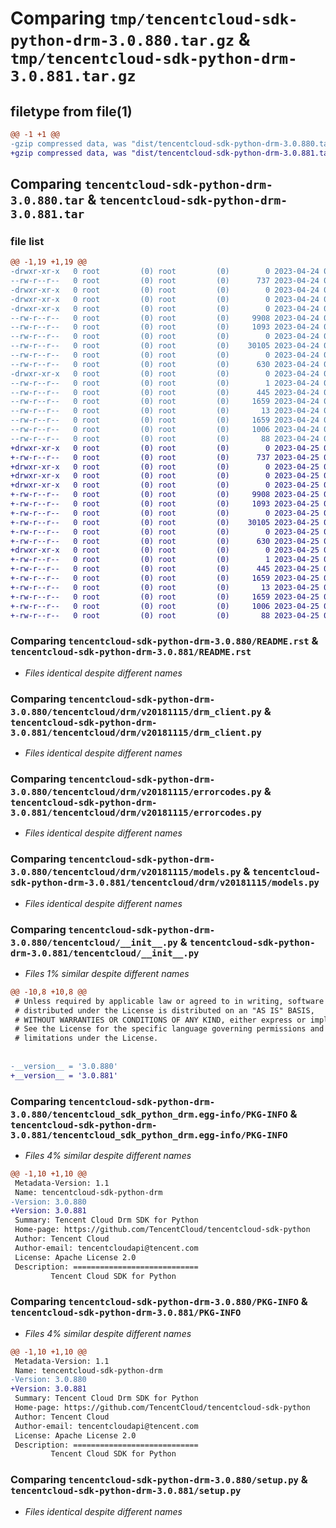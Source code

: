 # Comparing `tmp/tencentcloud-sdk-python-drm-3.0.880.tar.gz` & `tmp/tencentcloud-sdk-python-drm-3.0.881.tar.gz`

## filetype from file(1)

```diff
@@ -1 +1 @@
-gzip compressed data, was "dist/tencentcloud-sdk-python-drm-3.0.880.tar", last modified: Mon Apr 24 03:03:15 2023, max compression
+gzip compressed data, was "dist/tencentcloud-sdk-python-drm-3.0.881.tar", last modified: Tue Apr 25 00:36:04 2023, max compression
```

## Comparing `tencentcloud-sdk-python-drm-3.0.880.tar` & `tencentcloud-sdk-python-drm-3.0.881.tar`

### file list

```diff
@@ -1,19 +1,19 @@
-drwxr-xr-x   0 root         (0) root         (0)        0 2023-04-24 03:03:15.000000 tencentcloud-sdk-python-drm-3.0.880/
--rw-r--r--   0 root         (0) root         (0)      737 2023-04-24 03:03:14.000000 tencentcloud-sdk-python-drm-3.0.880/README.rst
-drwxr-xr-x   0 root         (0) root         (0)        0 2023-04-24 03:03:15.000000 tencentcloud-sdk-python-drm-3.0.880/tencentcloud/
-drwxr-xr-x   0 root         (0) root         (0)        0 2023-04-24 03:03:15.000000 tencentcloud-sdk-python-drm-3.0.880/tencentcloud/drm/
-drwxr-xr-x   0 root         (0) root         (0)        0 2023-04-24 03:03:15.000000 tencentcloud-sdk-python-drm-3.0.880/tencentcloud/drm/v20181115/
--rw-r--r--   0 root         (0) root         (0)     9908 2023-04-24 03:03:14.000000 tencentcloud-sdk-python-drm-3.0.880/tencentcloud/drm/v20181115/drm_client.py
--rw-r--r--   0 root         (0) root         (0)     1093 2023-04-24 03:03:14.000000 tencentcloud-sdk-python-drm-3.0.880/tencentcloud/drm/v20181115/errorcodes.py
--rw-r--r--   0 root         (0) root         (0)        0 2023-04-24 03:03:14.000000 tencentcloud-sdk-python-drm-3.0.880/tencentcloud/drm/v20181115/__init__.py
--rw-r--r--   0 root         (0) root         (0)    30105 2023-04-24 03:03:14.000000 tencentcloud-sdk-python-drm-3.0.880/tencentcloud/drm/v20181115/models.py
--rw-r--r--   0 root         (0) root         (0)        0 2023-04-24 03:03:14.000000 tencentcloud-sdk-python-drm-3.0.880/tencentcloud/drm/__init__.py
--rw-r--r--   0 root         (0) root         (0)      630 2023-04-24 03:03:14.000000 tencentcloud-sdk-python-drm-3.0.880/tencentcloud/__init__.py
-drwxr-xr-x   0 root         (0) root         (0)        0 2023-04-24 03:03:15.000000 tencentcloud-sdk-python-drm-3.0.880/tencentcloud_sdk_python_drm.egg-info/
--rw-r--r--   0 root         (0) root         (0)        1 2023-04-24 03:03:15.000000 tencentcloud-sdk-python-drm-3.0.880/tencentcloud_sdk_python_drm.egg-info/dependency_links.txt
--rw-r--r--   0 root         (0) root         (0)      445 2023-04-24 03:03:15.000000 tencentcloud-sdk-python-drm-3.0.880/tencentcloud_sdk_python_drm.egg-info/SOURCES.txt
--rw-r--r--   0 root         (0) root         (0)     1659 2023-04-24 03:03:15.000000 tencentcloud-sdk-python-drm-3.0.880/tencentcloud_sdk_python_drm.egg-info/PKG-INFO
--rw-r--r--   0 root         (0) root         (0)       13 2023-04-24 03:03:15.000000 tencentcloud-sdk-python-drm-3.0.880/tencentcloud_sdk_python_drm.egg-info/top_level.txt
--rw-r--r--   0 root         (0) root         (0)     1659 2023-04-24 03:03:15.000000 tencentcloud-sdk-python-drm-3.0.880/PKG-INFO
--rw-r--r--   0 root         (0) root         (0)     1006 2023-04-24 03:03:14.000000 tencentcloud-sdk-python-drm-3.0.880/setup.py
--rw-r--r--   0 root         (0) root         (0)       88 2023-04-24 03:03:15.000000 tencentcloud-sdk-python-drm-3.0.880/setup.cfg
+drwxr-xr-x   0 root         (0) root         (0)        0 2023-04-25 00:36:04.000000 tencentcloud-sdk-python-drm-3.0.881/
+-rw-r--r--   0 root         (0) root         (0)      737 2023-04-25 00:36:04.000000 tencentcloud-sdk-python-drm-3.0.881/README.rst
+drwxr-xr-x   0 root         (0) root         (0)        0 2023-04-25 00:36:04.000000 tencentcloud-sdk-python-drm-3.0.881/tencentcloud/
+drwxr-xr-x   0 root         (0) root         (0)        0 2023-04-25 00:36:04.000000 tencentcloud-sdk-python-drm-3.0.881/tencentcloud/drm/
+drwxr-xr-x   0 root         (0) root         (0)        0 2023-04-25 00:36:04.000000 tencentcloud-sdk-python-drm-3.0.881/tencentcloud/drm/v20181115/
+-rw-r--r--   0 root         (0) root         (0)     9908 2023-04-25 00:36:04.000000 tencentcloud-sdk-python-drm-3.0.881/tencentcloud/drm/v20181115/drm_client.py
+-rw-r--r--   0 root         (0) root         (0)     1093 2023-04-25 00:36:04.000000 tencentcloud-sdk-python-drm-3.0.881/tencentcloud/drm/v20181115/errorcodes.py
+-rw-r--r--   0 root         (0) root         (0)        0 2023-04-25 00:36:04.000000 tencentcloud-sdk-python-drm-3.0.881/tencentcloud/drm/v20181115/__init__.py
+-rw-r--r--   0 root         (0) root         (0)    30105 2023-04-25 00:36:04.000000 tencentcloud-sdk-python-drm-3.0.881/tencentcloud/drm/v20181115/models.py
+-rw-r--r--   0 root         (0) root         (0)        0 2023-04-25 00:36:04.000000 tencentcloud-sdk-python-drm-3.0.881/tencentcloud/drm/__init__.py
+-rw-r--r--   0 root         (0) root         (0)      630 2023-04-25 00:36:04.000000 tencentcloud-sdk-python-drm-3.0.881/tencentcloud/__init__.py
+drwxr-xr-x   0 root         (0) root         (0)        0 2023-04-25 00:36:04.000000 tencentcloud-sdk-python-drm-3.0.881/tencentcloud_sdk_python_drm.egg-info/
+-rw-r--r--   0 root         (0) root         (0)        1 2023-04-25 00:36:04.000000 tencentcloud-sdk-python-drm-3.0.881/tencentcloud_sdk_python_drm.egg-info/dependency_links.txt
+-rw-r--r--   0 root         (0) root         (0)      445 2023-04-25 00:36:04.000000 tencentcloud-sdk-python-drm-3.0.881/tencentcloud_sdk_python_drm.egg-info/SOURCES.txt
+-rw-r--r--   0 root         (0) root         (0)     1659 2023-04-25 00:36:04.000000 tencentcloud-sdk-python-drm-3.0.881/tencentcloud_sdk_python_drm.egg-info/PKG-INFO
+-rw-r--r--   0 root         (0) root         (0)       13 2023-04-25 00:36:04.000000 tencentcloud-sdk-python-drm-3.0.881/tencentcloud_sdk_python_drm.egg-info/top_level.txt
+-rw-r--r--   0 root         (0) root         (0)     1659 2023-04-25 00:36:04.000000 tencentcloud-sdk-python-drm-3.0.881/PKG-INFO
+-rw-r--r--   0 root         (0) root         (0)     1006 2023-04-25 00:36:04.000000 tencentcloud-sdk-python-drm-3.0.881/setup.py
+-rw-r--r--   0 root         (0) root         (0)       88 2023-04-25 00:36:04.000000 tencentcloud-sdk-python-drm-3.0.881/setup.cfg
```

### Comparing `tencentcloud-sdk-python-drm-3.0.880/README.rst` & `tencentcloud-sdk-python-drm-3.0.881/README.rst`

 * *Files identical despite different names*

### Comparing `tencentcloud-sdk-python-drm-3.0.880/tencentcloud/drm/v20181115/drm_client.py` & `tencentcloud-sdk-python-drm-3.0.881/tencentcloud/drm/v20181115/drm_client.py`

 * *Files identical despite different names*

### Comparing `tencentcloud-sdk-python-drm-3.0.880/tencentcloud/drm/v20181115/errorcodes.py` & `tencentcloud-sdk-python-drm-3.0.881/tencentcloud/drm/v20181115/errorcodes.py`

 * *Files identical despite different names*

### Comparing `tencentcloud-sdk-python-drm-3.0.880/tencentcloud/drm/v20181115/models.py` & `tencentcloud-sdk-python-drm-3.0.881/tencentcloud/drm/v20181115/models.py`

 * *Files identical despite different names*

### Comparing `tencentcloud-sdk-python-drm-3.0.880/tencentcloud/__init__.py` & `tencentcloud-sdk-python-drm-3.0.881/tencentcloud/__init__.py`

 * *Files 1% similar despite different names*

```diff
@@ -10,8 +10,8 @@
 # Unless required by applicable law or agreed to in writing, software
 # distributed under the License is distributed on an "AS IS" BASIS,
 # WITHOUT WARRANTIES OR CONDITIONS OF ANY KIND, either express or implied.
 # See the License for the specific language governing permissions and
 # limitations under the License.
 
 
-__version__ = '3.0.880'
+__version__ = '3.0.881'
```

### Comparing `tencentcloud-sdk-python-drm-3.0.880/tencentcloud_sdk_python_drm.egg-info/PKG-INFO` & `tencentcloud-sdk-python-drm-3.0.881/tencentcloud_sdk_python_drm.egg-info/PKG-INFO`

 * *Files 4% similar despite different names*

```diff
@@ -1,10 +1,10 @@
 Metadata-Version: 1.1
 Name: tencentcloud-sdk-python-drm
-Version: 3.0.880
+Version: 3.0.881
 Summary: Tencent Cloud Drm SDK for Python
 Home-page: https://github.com/TencentCloud/tencentcloud-sdk-python
 Author: Tencent Cloud
 Author-email: tencentcloudapi@tencent.com
 License: Apache License 2.0
 Description: ============================
         Tencent Cloud SDK for Python
```

### Comparing `tencentcloud-sdk-python-drm-3.0.880/PKG-INFO` & `tencentcloud-sdk-python-drm-3.0.881/PKG-INFO`

 * *Files 4% similar despite different names*

```diff
@@ -1,10 +1,10 @@
 Metadata-Version: 1.1
 Name: tencentcloud-sdk-python-drm
-Version: 3.0.880
+Version: 3.0.881
 Summary: Tencent Cloud Drm SDK for Python
 Home-page: https://github.com/TencentCloud/tencentcloud-sdk-python
 Author: Tencent Cloud
 Author-email: tencentcloudapi@tencent.com
 License: Apache License 2.0
 Description: ============================
         Tencent Cloud SDK for Python
```

### Comparing `tencentcloud-sdk-python-drm-3.0.880/setup.py` & `tencentcloud-sdk-python-drm-3.0.881/setup.py`

 * *Files identical despite different names*

